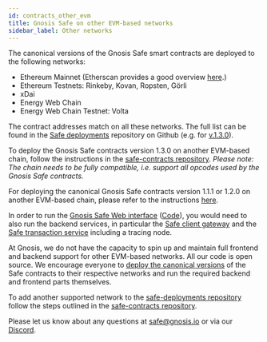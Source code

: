```yaml
---
id: contracts_other_evm
title: Gnosis Safe on other EVM-based networks
sidebar_label: Other networks
---
```


The canonical versions of the Gnosis Safe smart contracts are deployed to the following networks:

- Ethereum Mainnet (Etherscan provides a good overview [here](https://etherscan.io/accounts/label/gnosis-safe).)
- Ethereum Testnets: Rinkeby, Kovan, Ropsten, Görli
- xDai
- Energy Web Chain
- Energy Web Chain Testnet: Volta

The contract addresses match on all these networks. The full list can be found in the [Safe deployments](https://github.com/gnosis/safe-deployments) repository on Github (e.g. for [v.1.3.0](https://github.com/gnosis/safe-deployments/tree/main/src/assets/v1.3.0)).

To deploy the Gnosis Safe contracts version 1.3.0 on another EVM-based chain, follow the instructions in the [safe-contracts repository](https://github.com/gnosis/safe-contracts/blob/v1.3.0/README.md#custom-networks). _Please note: The chain needs to be fully compatible, i.e. support all opcodes used by the Gnosis Safe contracts._

For deploying the canonical Gnosis Safe contracts version 1.1.1 or 1.2.0 on another EVM-based chain, please refer to the instructions [here](https://github.com/gnosis/safe-contract-deployment-replay).

In order to run the [Gnosis Safe Web interface](gnosis-safe.io/app/) ([Code](https://github.com/gnosis/safe-react/)), you would need to also run the backend services, in particular the [Safe client gateway](https://github.com/gnosis/safe-client-gateway/) and the [Safe transaction service](https://github.com/gnosis/safe-transaction-service) including a tracing node.

At Gnosis, we do not have the capacity to spin up and maintain full frontend and backend support for other EVM-based networks. All our code is open source. We encourage everyone to [deploy the canonical versions](https://github.com/gnosis/safe-contracts/blob/v1.3.0/README.md#custom-networks) of the Safe contracts to their respective networks and run the required backend and frontend parts themselves.

To add another supported network to the [safe-deployments repository](https://github.com/gnosis/safe-deployments) follow the steps outlined in the [safe-contracts repository](https://github.com/gnosis/safe-contracts/blob/v1.3.0/README.md#deployments).

Please let us know about any questions at safe@gnosis.io or via our [Discord](https://discord.gg/FPMRAwK).